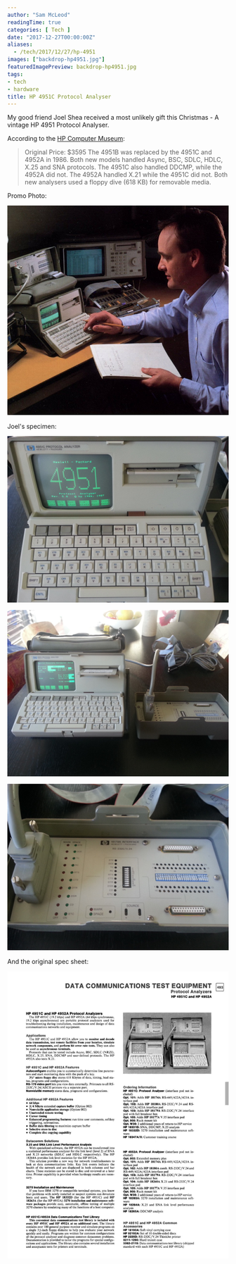 ```yaml
---
author: "Sam McLeod"
readingTime: true
categories: [ Tech ]
date: "2017-12-27T00:00:00Z"
aliases:
  - /tech/2017/12/27/hp-4951
images: ["backdrop-hp4951.jpg"]
featuredImagePreview: backdrop-hp4951.jpg
tags:
- tech
- hardware
title: HP 4951C Protocol Analyser
---
```


My good friend Joel Shea received a most unlikely gift this Christmas - A vintage HP 4951 Protocol Analyser.

According to the [HP Computer Museum](http://www.hpmuseum.net/display_item.php?hw=1123):

> Original Price: $3595
> The 4951B was replaced by the 4951C and 4952A in 1986. Both new models handled Async, BSC, SDLC, HDLC, X.25 and SNA protocols. The 4951C also handled DDCMP, while the 4952A did not. The 4952A handled X.21 while the 4951C did not. Both new analysers used a floppy dive (618 KB) for removable media.

Promo Photo:

![](https://github.com/sammcj/smcleod_files/blob/master/images/hp_4951/4951_1988-PromoPhoto-45.jpg?raw=true)

Joel's specimen:

![](https://github.com/sammcj/smcleod_files/blob/master/images/hp_4951/hp4951-1.jpeg?raw=true)

![](https://github.com/sammcj/smcleod_files/blob/master/images/hp_4951/hp4951-2.jpeg?raw=true)

![](https://github.com/sammcj/smcleod_files/blob/master/images/hp_4951/hp4951-3.jpeg?raw=true)

And the original spec sheet:

![](https://github.com/sammcj/smcleod_files/blob/master/images/hp_4951/4951C-spec.jpeg?raw=true)
